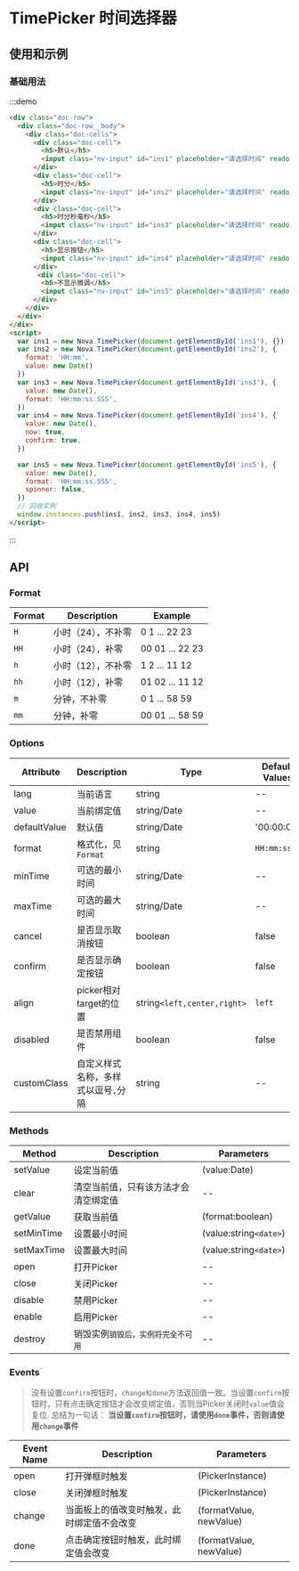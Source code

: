 # TimePicker 时间选择器

## 使用和示例

### 基础用法
:::demo
```html
<div class="doc-row">
  <div class="doc-row__body">
    <div class="doc-cells">
      <div class="doc-cell">
        <h5>默认</h5>
        <input class="nv-input" id="ins1" placeholder="请选择时间" readonly>
      </div>
      <div class="doc-cell">
        <h5>时分</h5>
        <input class="nv-input" id="ins2" placeholder="请选择时间" readonly>
      </div>
      <div class="doc-cell">
        <h5>时分秒毫秒</h5>
        <input class="nv-input" id="ins3" placeholder="请选择时间" readonly>
      </div>
      <div class="doc-cell">
        <h5>显示按钮</h5>
        <input class="nv-input" id="ins4" placeholder="请选择时间" readonly>
      </div>
       <div class="doc-cell">
        <h5>不显示微调</h5>
        <input class="nv-input" id="ins5" placeholder="请选择时间" readonly>
      </div>  
    </div>  
  </div>  
</div>
<script>
  var ins1 = new Nova.TimePicker(document.getElementById('ins1'), {})
  var ins2 = new Nova.TimePicker(document.getElementById('ins2'), {
    format: 'HH:mm',
    value: new Date()
  })
  var ins3 = new Nova.TimePicker(document.getElementById('ins3'), {
    value: new Date(),
    format: 'HH:mm:ss.SSS',
  })
  var ins4 = new Nova.TimePicker(document.getElementById('ins4'), {
    value: new Date(),
    now: true,
    confirm: true,
  })

  var ins5 = new Nova.TimePicker(document.getElementById('ins5'), {
    value: new Date(),
    format: 'HH:mm:ss.SSS',
    spinner: false,
  })
  // 回收实例
  window.instances.push(ins1, ins2, ins3, ins4, ins5)
</script>  
```
:::




## API

### Format
| Format   | Description|  Example |
| ----------- | ----------- | ----------- |
| `H` | 小时（24），不补零 | 0 1 ... 22 23 |
| `HH` | 小时（24），补零 | 00 01 ... 22 23 |
| `h` | 小时（12），不补零 | 1 2 ... 11 12 |
| `hh` | 小时（12），补零 | 01 02 ... 11 12 |
| `m` | 分钟，不补零 | 0 1 ... 58 59 |
| `mm` | 分钟，补零 | 00 01 ... 58 59 |


### Options
| Attribute   | Description | Type |  Default Values |
| ----------- | ----------- | ----------- | ----------- |
| lang | 当前语言 | string | -- |
| value | 当前绑定值 | string/Date | -- |
| defaultValue | 默认值 | string/Date | '00:00:00' |
| format | 格式化，见`Format` | string | `HH:mm:ss` |
| minTime | 可选的最小时间 | string/Date | -- |
| maxTime | 可选的最大时间 | string/Date | -- |
| cancel | 是否显示取消按钮 | boolean | false |
| confirm | 是否显示确定按钮 | boolean | false |
| align | picker相对target的位置 | string`<left,center,right>` | `left` |
| disabled | 是否禁用组件 | boolean | false |
| customClass | 自定义样式名称，多样式以逗号`,`分隔 | string | -- |


### Methods
| Method  | Description | Parameters |
| ----------- | ----------- | ----------- |
| setValue | 设定当前值 | (value:Date) |
| clear | 清空当前值，只有该方法才会清空绑定值 | -- |
| getValue | 获取当前值 | (format:boolean) |
| setMinTime | 设置最小时间 | (value:string`<date>`) |
| setMaxTime | 设置最大时间 | (value:string`<date>`) |
| open | 打开Picker | -- |
| close | 关闭Picker | -- |
| disable | 禁用Picker | -- |
| enable | 启用Picker | -- |
| destroy | 销毁实例`销毁后，实例将完全不可用` | -- |


### Events

> 没有设置`confirm`按钮时，`change和done`方法返回值一致。当设置`confirm`按钮时，只有点击确定按钮才会改变绑定值，否则当Picker关闭时`value`值会复位. 
总结为一句话： **当设置`confirm`按钮时，请使用`done`事件，否则请使用`change`事件**

| Event Name  | Description | Parameters |
| ----------- | ----------- | ----------- |
| open | 打开弹框时触发 | (PickerInstance) |
| close | 关闭弹框时触发 | (PickerInstance) |
| change | 当面板上的值改变时触发，此时绑定值不会改变 | (formatValue, newValue) |
| done | 点击确定按钮时触发，此时绑定值会改变 | (formatValue, newValue) |

